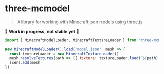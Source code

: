 # three-mcmodel

> A library for working with Minecraft json models using three.js.

**🚧 Work in progress, not stable yet 🚧**

```js
import { MinecraftModelLoader, MinecraftTextureLoader } from 'three-mcmodel'

new MinecraftModelLoader().load('model.json', mesh => {
  const textureLoader = new MinecraftTextureLoader()
  mesh.resolveTextures(path => ({ texture: textureLoader.load(`${path}.png`)/*, mcmeta: { animation: {...} }*/ }))
  scene.add(mesh)
})
```
